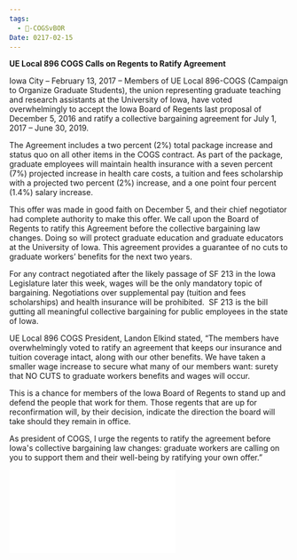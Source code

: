 ```yaml
---
tags:
  - 🥊-COGSvBOR
Date: 0217-02-15
---
```

**UE Local 896 COGS Calls on Regents to Ratify Agreement**

Iowa City – February 13, 2017 – Members of UE Local 896-COGS (Campaign to Organize Graduate Students), the union representing graduate teaching and research assistants at the University of Iowa, have voted overwhelmingly to accept the Iowa Board of Regents last proposal of December 5, 2016 and ratify a collective bargaining agreement for July 1, 2017 – June 30, 2019.

The Agreement includes a two percent (2%) total package increase and status quo on all other items in the COGS contract. As part of the package, graduate employees will maintain health insurance with a seven percent (7%) projected increase in health care costs, a tuition and fees scholarship with a projected two percent (2%) increase, and a one point four percent (1.4%) salary increase.

This offer was made in good faith on December 5, and their chief negotiator had complete authority to make this offer. We call upon the Board of Regents to ratify this Agreement before the collective bargaining law changes. Doing so will protect graduate education and graduate educators at the University of Iowa. This agreement provides a guarantee of no cuts to graduate workers’ benefits for the next two years.

For any contract negotiated after the likely passage of SF 213 in the Iowa Legislature later this week, wages will be the only mandatory topic of bargaining. Negotiations over supplemental pay (tuition and fees scholarships) and health insurance will be prohibited.  SF 213 is the bill gutting all meaningful collective bargaining for public employees in the state of Iowa.

UE Local 896 COGS President, Landon Elkind stated, “The members have overwhelmingly voted to ratify an agreement that keeps our insurance and tuition coverage intact, along with our other benefits. We have taken a smaller wage increase to secure what many of our members want: surety that NO CUTS to graduate workers benefits and wages will occur.

This is a chance for members of the Iowa Board of Regents to stand up and defend the people that work for them. Those regents that are up for reconfirmation will, by their decision, indicate the direction the board will take should they remain in office.

As president of COGS, I urge the regents to ratify the agreement before Iowa's collective bargaining law changes: graduate workers are calling on you to support them and their well-being by ratifying your own offer.”

![2017-2019 Tentative-Agreement.pdf](../../Attachments/2017-2019%20Tentative-Agreement.pdf)